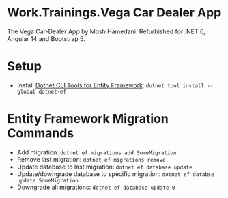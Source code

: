 # Work.Trainings.Vega Car Dealer App
The Vega Car-Dealer App by Mosh Hamedani. Refurbished for .NET 6, Angular 14 and Bootstrap 5.

# Setup 
- Install [Dotnet CLI Tools for Entity Framework](https://learn.microsoft.com/en-us/ef/core/cli/dotnet): `dotnet tool install --global dotnet-ef`

# Entity Framework Migration Commands
- Add migration: `dotnet ef migrations add SomeMigration`
- Remove last migration: `dotnet ef migrations remove`
- Update database to last migration: `dotnet ef database update`
- Update/downgrade database to specific migration: `dotnet ef databse update SomeMigration` 
- Downgrade all migrations: `dotnet ef database update 0`
